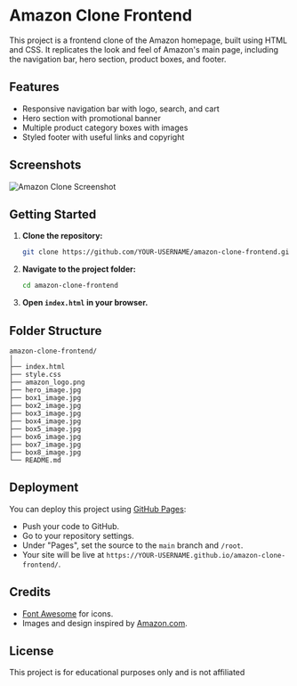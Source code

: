 # Amazon Clone Frontend

This project is a frontend clone of the Amazon homepage, built using HTML and CSS. It replicates the look and feel of Amazon's main page, including the navigation bar, hero section, product boxes, and footer.

## Features

- Responsive navigation bar with logo, search, and cart
- Hero section with promotional banner
- Multiple product category boxes with images
- Styled footer with useful links and copyright

## Screenshots

![Amazon Clone Screenshot](![image](https://github.com/user-attachments/assets/c808ef3e-7e1a-4340-9ae5-785cd9281dcb)) <!-- Add your screenshot image here -->

## Getting Started

1. **Clone the repository:**
   ```bash
   git clone https://github.com/YOUR-USERNAME/amazon-clone-frontend.git
   ```
2. **Navigate to the project folder:**
   ```bash
   cd amazon-clone-frontend
   ```
3. **Open `index.html` in your browser.**

## Folder Structure

```
amazon-clone-frontend/
│
├── index.html
├── style.css
├── amazon_logo.png
├── hero_image.jpg
├── box1_image.jpg
├── box2_image.jpg
├── box3_image.jpg
├── box4_image.jpg
├── box5_image.jpg
├── box6_image.jpg
├── box7_image.jpg
├── box8_image.jpg
└── README.md
```

## Deployment

You can deploy this project using [GitHub Pages](https://pages.github.com/):

- Push your code to GitHub.
- Go to your repository settings.
- Under "Pages", set the source to the `main` branch and `/root`.
- Your site will be live at `https://YOUR-USERNAME.github.io/amazon-clone-frontend/`.

## Credits

- [Font Awesome](https://fontawesome.com/) for icons.
- Images and design inspired by [Amazon.com](https://amazon.com).

## License

This project is for educational purposes only and is not affiliated
